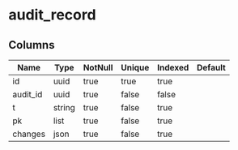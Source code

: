 <!-- Generated File -->
# audit_record

## Columns

| Name                         | Type               | NotNull| Unique | Indexed  | Default
|------------------------------|--------------------|--------|--------|----------|--------------------
| id                           | uuid               | true   | true   | true     |
| audit_id                     | uuid               | true   | false  | false    |
| t                            | string             | true   | false  | true     |
| pk                           | list               | true   | false  | true     |
| changes                      | json               | true   | false  | true     |

